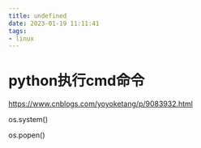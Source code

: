 ```yaml
---
title: undefined
date: 2023-01-19 11:11:41
tags:
- linux
---
```


# python执行cmd命令

https://www.cnblogs.com/yoyoketang/p/9083932.html

os.system()

os.popen()
